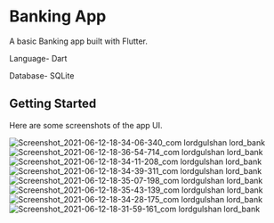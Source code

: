 # Banking App

A basic Banking app built with Flutter.

Language- Dart

Database- SQLite

## Getting Started

Here are some screenshots of the app UI.

![Screenshot_2021-06-12-18-34-06-340_com lordgulshan lord_bank](https://user-images.githubusercontent.com/50909936/121784432-91d21600-cbd1-11eb-9665-b686e447bb7f.jpg)
![Screenshot_2021-06-12-18-36-54-714_com lordgulshan lord_bank](https://user-images.githubusercontent.com/50909936/121784462-b201d500-cbd1-11eb-9f01-bbbfa9822a69.jpg)
![Screenshot_2021-06-12-18-34-11-208_com lordgulshan lord_bank](https://user-images.githubusercontent.com/50909936/121784472-baf2a680-cbd1-11eb-934e-e0abba65f447.jpg)
![Screenshot_2021-06-12-18-34-39-311_com lordgulshan lord_bank](https://user-images.githubusercontent.com/50909936/121784479-c1811e00-cbd1-11eb-83f7-5bfb4e192ef4.jpg)
![Screenshot_2021-06-12-18-35-07-198_com lordgulshan lord_bank](https://user-images.githubusercontent.com/50909936/121784482-c34ae180-cbd1-11eb-861c-1e0c37901654.jpg)
![Screenshot_2021-06-12-18-35-43-139_com lordgulshan lord_bank](https://user-images.githubusercontent.com/50909936/121784486-c645d200-cbd1-11eb-8db4-ae615284178e.jpg)
![Screenshot_2021-06-12-18-34-28-175_com lordgulshan lord_bank](https://user-images.githubusercontent.com/50909936/121784487-c776ff00-cbd1-11eb-8903-cdd74c605756.jpg)
![Screenshot_2021-06-12-18-31-59-161_com lordgulshan lord_bank](https://user-images.githubusercontent.com/50909936/121784519-e5446400-cbd1-11eb-968c-4e486c0c567f.jpg)
